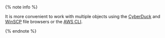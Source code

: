 {% note info %}

It is more convenient to work with multiple objects using the [CyberDuck](../../storage/tools/cyberduck.md) and [WinSCP](../../storage/tools/winscp.md) file browsers or the [AWS CLI](../../storage/tools/aws-cli.md).

{% endnote %}